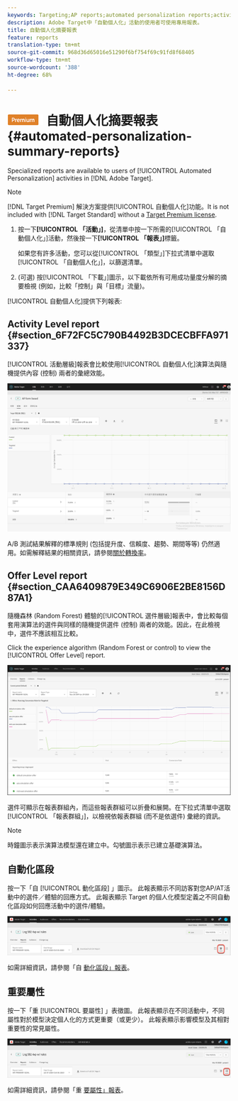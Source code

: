 ```yaml
---
keywords: Targeting;AP reports;automated personalization reports;activity level report;offer level report;offer detail report
description: Adobe Target中「自動個人化」活動的使用者可使用專用報表。
title: 自動個人化摘要報表
feature: reports
translation-type: tm+mt
source-git-commit: 968d36d65016e51290f6bf754f69c91fd8f68405
workflow-type: tm+mt
source-wordcount: '388'
ht-degree: 68%

---
```



# ![PREMIUM](/help/assets/premium.png) 自動個人化摘要報表{#automated-personalization-summary-reports}

Specialized reports are available to users of [!UICONTROL Automated Personalization] activities in [!DNL Adobe Target].

>[!NOTE]
>
>[!DNL Target Premium] 解決方案提供[!UICONTROL 自動個人化]功能。It is not included with [!DNL Target Standard] without a [Target Premium license](/help/c-intro/intro.md#premium).

1. 按一下&#x200B;**[!UICONTROL 「活動」]**，從清單中按一下所需的[!UICONTROL 「自動個人化」]活動，然後按一下&#x200B;**[!UICONTROL 「報表」]**&#x200B;標籤。

   如果您有許多活動，您可以從[!UICONTROL 「類型」]下拉式清單中選取[!UICONTROL 「自動個人化」]，以篩選清單。

1. (可選) 按[!UICONTROL 「下載」]圖示，以下載依所有可用成功量度分解的摘要檢視 (例如，比較「控制」與「目標」流量)。

[!UICONTROL 自動個人化]提供下列報表:

## Activity Level report {#section_6F72FC5C790B4492B3DCECBFFA971337}

[!UICONTROL 活動層級]報表會比較使用[!UICONTROL 自動個人化]演算法與隨機提供內容 (控制) 兩者的彙總效能。

![活動層級報表](/help/c-reports/assets/box_plot_ap.png)

A/B 測試結果解釋的標準規則 (包括提升度、信賴度、趨勢、期間等等) 仍然適用。如需解釋結果的相關資訊，請參閱[關於轉換率](/help/c-reports/conversion-rate.md#concept_2D9FEDE8F94A485DAC86D611BFBDC844)。

## Offer Level report {#section_CAA6409879E349C6906E2BE8156D87A1}

隨機森林 (Random Forest) 體驗的[!UICONTROL 選件層級]報表中，會比較每個套用演算法的選件與同樣的隨機提供選件 (控制) 兩者的效能。因此，在此檢視中，選件不應該相互比較。

Click the experience algorithm (Random Forest or control) to view the [!UICONTROL Offer Level] report.

![](assets/ap_OfferLevelRpt.png)

選件可顯示在報表群組內，而這些報表群組可以折疊和展開。在下拉式清單中選取[!UICONTROL 「報表群組」]，以檢視依報表群組 (而不是依選件) 彙總的資訊。

>[!NOTE]
>
>時鐘圖示表示演算法模型還在建立中。勾號圖示表示已建立基礎演算法。

## 自動化區段

按一下「自 [!UICONTROL 動化區段] 」圖示。 此報表顯示不同訪客對您AP/AT活動中的選件／體驗的回應方式。 此報表顯示 Target 的個人化模型定義之不同自動化區段如何回應活動中的選件/體驗。

![自動化區段圖示](/help/c-reports/assets/icon-automated-sements-ap.png)

如需詳細資訊，請參閱「自 [動化區段」報表](/help/c-reports/c-personalization-insights-reports/automated-segments-report.md)。

## 重要屬性

按一下「重 [!UICONTROL 要屬性] 」表徵圖。 此報表顯示在不同活動中，不同屬性對於模型決定個人化的方式更重要（或更少）。 此報表顯示影響模型及其相對重要性的常見屬性。

![重要屬性圖示](/help/c-reports/assets/icon-important-attributes-ap.png)

如需詳細資訊，請參閱「重 [要屬性」報表](/help/c-reports/c-personalization-insights-reports/important-attributes-report.md)。